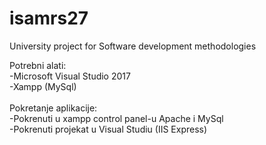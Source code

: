 # isamrs27
University project for Software development methodologies

Potrebni alati:<br>
-Microsoft Visual Studio 2017 <br>
-Xampp (MySql) <br>
<br>
Pokretanje aplikacije:<br>
-Pokrenuti u xampp control panel-u Apache i MySql<br>
-Pokrenuti projekat u Visual Studiu (IIS Express)<br>
